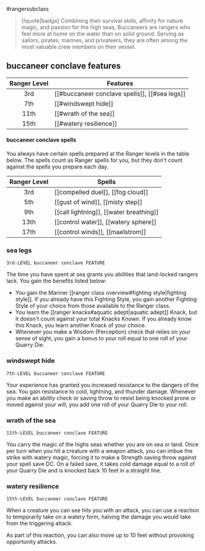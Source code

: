 #rangersubclass

> [!quote|badge] 
> Combining their survival skills, affinity for nature magic, and passion for the high seas, Buccaneers are rangers who feel more at home on the water than on solid ground. Serving as sailors, pirates, marines, and privateers, they are often among the most valuable crew members on their vessel.
## buccaneer conclave features
| **Ranger Level** | **Features**                                  |
| :--------------: | --------------------------------------------- |
|       3rd        | [[#buccaneer conclave spells]], [[#sea legs]] |
|       7th        | [[#windswept hide]]                           |
|       11th       | [[#wrath of the sea]]                         |
|       15th       | [[#watery resilience]]                        |
#### buccaneer conclave spells
You always have certain spells prepared at the Ranger levels in the table below. The spells count as Ranger spells for you, but they don't count against the spells you prepare each day.

| **Ranger Level** | **Spells**                              |
| :--------------: | --------------------------------------- |
|       3rd        | [[compelled duel]], [[fog cloud]]       |
|       5th        | [[gust of wind]], [[misty step]]        |
|       9th        | [[call lightning]], [[water breathing]] |
|       13th       | [[control water]], [[watery sphere]]    |
|       17th       | [[control winds]], [[maelstrom]]        |

### sea legs
`3rd-LEVEL buccaneer conclave FEATURE`

The time you have spent at sea grants you abilities that land-locked rangers lack. You gain the benefits listed below:
- You gain the Mariner [[ranger class overview#fighting style|fighting style]]. If you already have this Fighting Style, you gain another Fighting Style of your choice from those available to the Ranger class.
- You learn the [[ranger knacks#aquatic adept|aquatic adept]] Knack, but it doesn't count against your total Knacks Known. If you already know this Knack, you learn another Knack of your choice.
- Whenever you make a Wisdom (Perception) check that relies on your sense of sight, you gain a bonus to your roll equal to one roll of your Quarry Die. 
### windswept hide
`7th-LEVEL buccaneer conclave FEATURE`

Your experience has granted you increased resistance to the dangers of the sea. You gain resistance to cold, lightning, and thunder damage. Whenever you make an ability check or saving throw to resist being knocked prone or moved against your will, you add one roll of your Quarry Die to your roll.
### wrath of the sea
`11th-LEVEL buccaneer conclave FEATURE`

You carry the magic of the highs seas whether you are on sea or land. Once per turn when you hit a creature with a weapon attack, you can imbue the strike with watery magic, forcing it to make a Strength saving throw against your spell save DC. On a failed save, it takes cold damage equal to a roll of your Quarry Die and is knocked back 10 feet in a straight line.
### watery resilience
`15th-LEVEL buccaneer conclave FEATURE`

When a creature you can see hits you with an attack, you can use a reaction to temporarily take on a watery form, halving the damage you would take from the triggering attack.

As part of this reaction, you can also move up to 10 feet without provoking opportunity attacks.
